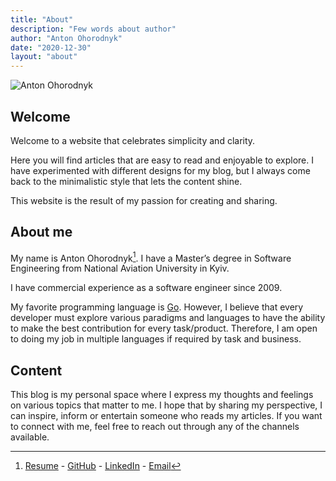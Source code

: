 ```yaml
---
title: "About"
description: "Few words about author"
author: "Anton Ohorodnyk"
date: "2020-12-30"
layout: "about"
---
```

![Anton Ohorodnyk](/img/logo.jpg)

## Welcome

Welcome to a website that celebrates simplicity and clarity.

Here you will find articles that are easy to read and enjoyable to explore. I have experimented with different designs for my blog, but I always come back to the minimalistic style that lets the content shine.

This website is the result of my passion for creating and sharing.

## About me

My name is Anton Ohorodnyk[^contacts]. I have a Master’s degree in Software Engineering from National Aviation University in Kyiv.

I have commercial experience as a software engineer since 2009.

My favorite programming language is [Go](https://go.dev/). However, I believe that every developer must explore various paradigms and languages to have the ability to make the best contribution for every task/product. Therefore, I am open to doing my job in multiple languages if required by task and business.

## Content

This blog is my personal space where I express my thoughts and feelings on various topics that matter to me. I hope that by sharing my perspective, I can inspire, inform or entertain someone who reads my articles. If you want to connect with me, feel free to reach out through any of the channels available.

[^contacts]: [Resume](/Anton%20Ohorodnyk.pdf) - [GitHub](https://github.com/aohorodnyk) - [LinkedIn](https://www.linkedin.com/in/aohorodnyk) - [Email](mailto:me@aohorodnyk.com)
